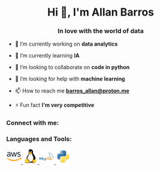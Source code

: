 <h1 align="center">Hi 👋, I'm Allan Barros</h1>
<h3 align="center">In love with the world of data</h3>


- 🔭 I’m currently working on **data analytics**

- 🌱 I’m currently learning **IA**

- 👯 I’m looking to collaborate on **code in python**

- 🤝 I’m looking for help with **machine learning**

- 📫 How to reach me **barros_allan@proton.me**

- ⚡ Fun fact **I'm very competitive**

<h3 align="left">Connect with me:</h3>
<p align="left">
</p>

<h3 align="left">Languages and Tools:</h3>
<p align="left"> <a href="https://aws.amazon.com" target="_blank" rel="noreferrer"> <img src="https://raw.githubusercontent.com/devicons/devicon/master/icons/amazonwebservices/amazonwebservices-original-wordmark.svg" alt="aws" width="40" height="40"/> </a> <a href="https://www.linux.org/" target="_blank" rel="noreferrer"> <img src="https://raw.githubusercontent.com/devicons/devicon/master/icons/linux/linux-original.svg" alt="linux" width="40" height="40"/> </a> <a href="https://www.mysql.com/" target="_blank" rel="noreferrer"> <img src="https://raw.githubusercontent.com/devicons/devicon/master/icons/mysql/mysql-original-wordmark.svg" alt="mysql" width="40" height="40"/> </a> <a href="https://www.python.org" target="_blank" rel="noreferrer"> <img src="https://raw.githubusercontent.com/devicons/devicon/master/icons/python/python-original.svg" alt="python" width="40" height="40"/> </a> </p>
<!---

- 👋 Hi, I’m Allan Barros
- 👀 I’m interested in data analytics
- 🌱 I’m currently learning python and machine learning
- 💞️ I’m looking to collaborate on ...
- 📫 How to reach me barros_allan@proton.me


BarrosAllan/BarrosAllan is a ✨ special ✨ repository because its `README.md` (this file) appears on your GitHub profile.
You can click the Preview link to take a look at your changes.
--->
